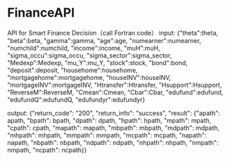 # FinanceAPI
API for Smart Finance Decision（call Fortran code）
input:
{"theta":theta, "beta":beta, "gamma":gamma, "age":age, "numearner":numearner, "numchild":numchild, "income":income, "muH":muH, "sigma_occu":sigma_occu, "sigma_sector":sigma_sector, "Medexp":Medexp, "mu_Y":mu_Y, "stock":stock, "bond":bond, "deposit":deposit, "househome":househome, "mortgagehome":mortgagehome, "houseINV":houseINV, "mortgageINV":mortgageINV, "Htransfer":Htransfer, "Hsupport":Hsupport, "ReverseM":ReverseM, "Cmean":Cmean, "Cbar":Cbar, "edufund":edufund, "edufundQ":edufundQ, "edufundyr":edufundyr}

output:
{"return_code": "200", "return_info": "success", "result": {"apath": apath, "bpath": bpath, "dpath": dpath, "hpath": hpath, "mpath": mpath, "cpath": cpath, "mapath": mapath, "mbpath": mbpath, "mdpath": mdpath, "mhpath": mhpath, "mmpath": mmpath, "mcpath": mcpath, "napath": napath, "nbpath": nbpath, "ndpath": ndpath, "nhpath": nhpath, "nmpath": nmpath, "ncpath": ncpath}}
